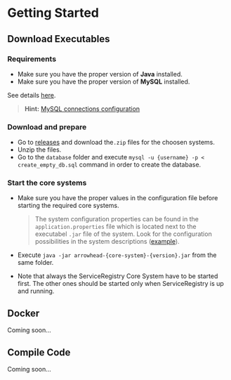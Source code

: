 # Getting Started

## Download Executables

### Requirements

* Make sure you have the proper version of **Java** installed.
* Make sure you have the proper version of **MySQL** installed.

See details [here](../home/implementation.md).

>**Hint:** [MySQL connections configuration](../help/faq.md#mysql-connections)

### Download and prepare

* Go to [releases](../downloads/releases.md) and download the`.zip` files for the choosen systems.
* Unzip the files.
* Go to the `database` folder and execute `mysql -u {username} -p < create_empty_db.sql` command in order to create the database.

### Start the core systems

* Make sure you have the proper values in the configuration file before starting the required core systems.
    
    > The system configuration properties can be found in the `application.properties` file which is located next to the executabel `.jar` file of the system. Look for the configuration possibilities in the system descriptions ([example](../core_systems/service_registry.md#configuration)). 

* Execute `java -jar arrowhead-{core-system}-{version}.jar` from the same folder.
* Note that always the ServiceRegistry Core System have to be started first. The other ones should be started only when ServiceRegistry is up and running.

## Docker

Coming soon...

## Compile Code

Coming soon...